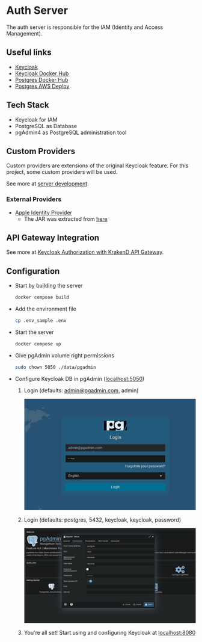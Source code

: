 # Auth Server

The auth server is responsible for the IAM (Identity and Access Management).

## Useful links

- [Keycloak](https://www.keycloak.org/)
- [Keycloak Docker Hub](https://hub.docker.com/r/keycloak/keycloak/)
- [Postgres Docker Hub](https://hub.docker.com/_/postgres/)
- [Postgres AWS Deploy](https://aws.amazon.com/getting-started/hands-on/create-connect-postgresql-db/)

## Tech Stack
- Keycloak for IAM
- PostgreSQL as Database
- pgAdmin4 as PostgreSQL administration tool

## Custom Providers
Custom providers are extensions of the original Keycloak feature. For this project, some custom providers will be used.

See more at [server development](https://www.keycloak.org/docs/latest/server_development/).

### External Providers
- [Apple Identity Provider](https://github.com/klausbetz/apple-identity-provider-keycloak)
    - The JAR was extracted from [here](https://github.com/klausbetz/apple-identity-provider-keycloak/releases/tag/1.7.0)

## API Gateway Integration
See more at [Keycloak Authorization with KrakenD API Gateway](https://www.krakend.io/docs/authorization/keycloak/).

## Configuration
- Start by building the server
    ```sh
    docker compose build
    ```
- Add the environment file
    ```sh
    cp .env_sample .env
    ```
- Start the server
    ```sh
    docker compose up
    ```
- Give pgAdmin volume right permissions
    ```sh
    sudo chown 5050 ./data/pgadmin
    ```
- Configure Keycloak DB in pgAdmin ([localhost:5050](http://localhost:5050))
    1. Login (defaults: admin@pgadmin.com, admin)

        ![pgAdmin Login](docs/pgAdmin_login.png)

    2. Login (defaults: postgres, 5432, keycloak, keycloak, password)

        ![pgAdmin Register](docs/pgAdmin_register.png)

    3. You're all set! Start using and configuring Keycloak at [localhost:8080](http://localhost:8080)